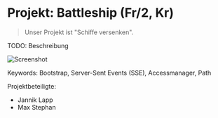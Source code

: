 # Projekt: Battleship (Fr/2, Kr)

> Unser Projekt ist "Schiffe versenken".

TODO: Beschreibung


![Screenshot](Screenshot.png)

Keywords: Bootstrap, Server-Sent Events (SSE), Accessmanager, Path

Projektbeteiligte:

* Jannik Lapp
* Max Stephan


<Inhaltsverzeichnis>


